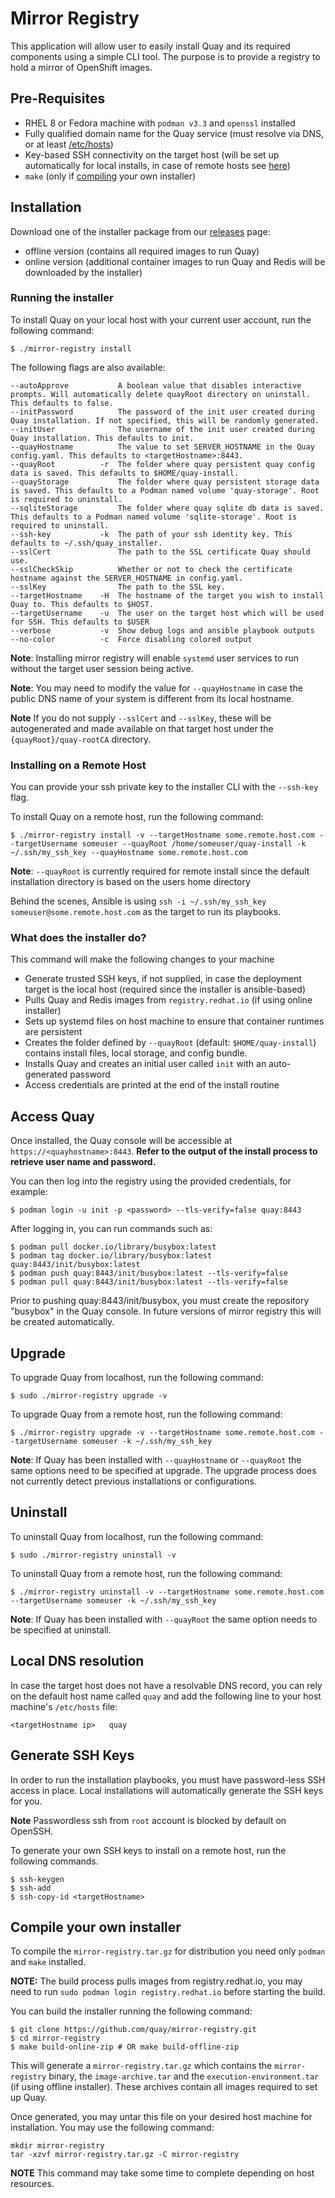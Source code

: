 # Mirror Registry

This application will allow user to easily install Quay and its required components using a simple CLI tool. The purpose is to provide a registry to hold a mirror of OpenShift images.

## Pre-Requisites

- RHEL 8 or Fedora machine with `podman v3.3` and `openssl` installed
- Fully qualified domain name for the Quay service (must resolve via DNS, or at least [/etc/hosts](#local-dns-resolution))
- Key-based SSH connectivity on the target host (will be set up automatically for local installs, in case of remote hosts see [here](#generate-ssh-keys))
- `make` (only if [compiling](#compile-your-own-installer) your own installer)

## Installation

Download one of the installer package from our [releases](https://github.com/quay/mirror-registry/releases) page:

- offline version (contains all required images to run Quay)
- online version (additional container images to run Quay and Redis will be downloaded by the installer)

### Running the installer

To install Quay on your local host with your current user account, run the following command:

```console
$ ./mirror-registry install
```
The following flags are also available:

```
--autoApprove           A boolean value that disables interactive prompts. Will automatically delete quayRoot directory on uninstall. This defaults to false.
--initPassword          The password of the init user created during Quay installation. If not specified, this will be randomly generated.
--initUser              The username of the init user created during Quay installation. This defaults to init.
--quayHostname          The value to set SERVER_HOSTNAME in the Quay config.yaml. This defaults to <targetHostname>:8443.
--quayRoot          -r  The folder where quay persistent quay config data is saved. This defaults to $HOME/quay-install.
--quayStorage           The folder where quay persistent storage data is saved. This defaults to a Podman named volume 'quay-storage'. Root is required to uninstall.
--sqliteStorage         The folder where quay sqlite db data is saved. This defaults to a Podman named volume 'sqlite-storage'. Root is required to uninstall.
--ssh-key           -k  The path of your ssh identity key. This defaults to ~/.ssh/quay_installer.
--sslCert               The path to the SSL certificate Quay should use.
--sslCheckSkip          Whether or not to check the certificate hostname against the SERVER_HOSTNAME in config.yaml.
--sslKey                The path to the SSL key.
--targetHostname    -H  The hostname of the target you wish to install Quay to. This defaults to $HOST.
--targetUsername    -u  The user on the target host which will be used for SSH. This defaults to $USER
--verbose           -v  Show debug logs and ansible playbook outputs
--no-color          -c  Force disabling colored output
```

**Note**: Installing mirror registry will enable `systemd` user services to run without the target user session being active. 

**Note**: You may need to modify the value for `--quayHostname` in case the public DNS name of your system is different from its local hostname.

**Note** If you do not supply `--sslCert` and `--sslKey`, these will be autogenerated and made available on that target host under the `{quayRoot}/quay-rootCA` directory.

### Installing on a Remote Host

You can provide your ssh private key to the installer CLI with the `--ssh-key` flag.

To install Quay on a remote host, run the following command:

```console
$ ./mirror-registry install -v --targetHostname some.remote.host.com --targetUsername someuser --quayRoot /home/someuser/quay-install -k ~/.ssh/my_ssh_key --quayHostname some.remote.host.com
```

**Note**: `--quayRoot` is currently required for remote install since the default installation directory is based on the users home directory

Behind the scenes, Ansible is using `ssh -i ~/.ssh/my_ssh_key someuser@some.remote.host.com` as the target to run its playbooks.

### What does the installer do?

This command will make the following changes to your machine

- Generate trusted SSH keys, if not supplied, in case the deployment target is the local host (required since the installer is ansible-based)
- Pulls Quay and Redis images from `registry.redhat.io` (if using online installer)
- Sets up systemd files on host machine to ensure that container runtimes are persistent
- Creates the folder defined by `--quayRoot` (default: `$HOME/quay-install`) contains install files, local storage, and config bundle.
- Installs Quay and creates an initial user called `init` with an auto-generated password
- Access credentials are printed at the end of the install routine

## Access Quay

Once installed, the Quay console will be accessible at `https://<quayhostname>:8443`. **Refer to the output of the install process to retrieve user name and password.**

You can then log into the registry using the provided credentials, for example:

```console
$ podman login -u init -p <password> --tls-verify=false quay:8443
```

After logging in, you can run commands such as:

```console
$ podman pull docker.io/library/busybox:latest
$ podman tag docker.io/library/busybox:latest quay:8443/init/busybox:latest
$ podman push quay:8443/init/busybox:latest --tls-verify=false
$ podman pull quay:8443/init/busybox:latest --tls-verify=false
```

Prior to pushing quay:8443/init/busybox, you must create the repository "busybox" in the Quay console. In future versions of mirror registry this will be created automatically.

## Upgrade
To upgrade Quay from localhost, run the following command:

```console
$ sudo ./mirror-registry upgrade -v
```

To upgrade Quay from a remote host, run the following command:

```console
$ ./mirror-registry upgrade -v --targetHostname some.remote.host.com --targetUsername someuser -k ~/.ssh/my_ssh_key
```

**Note**: If Quay has been installed with `--quayHostname` or `--quayRoot` the same options need to be specified at upgrade. The upgrade process does not currently detect previous installations or configurations.

## Uninstall
To uninstall Quay from localhost, run the following command:

```console
$ sudo ./mirror-registry uninstall -v
```

To uninstall Quay from a remote host, run the following command:

```console
$ ./mirror-registry uninstall -v --targetHostname some.remote.host.com --targetUsername someuser -k ~/.ssh/my_ssh_key
```

**Note**: If Quay has been installed with `--quayRoot` the same option needs to be specified at uninstall.

## Local DNS resolution

In case the target host does not have a resolvable DNS record, you can rely on the default host name called `quay` and add the following line to your host machine's `/etc/hosts` file:

```
<targetHostname ip>   quay
```

## Generate SSH Keys

In order to run the installation playbooks, you must have password-less SSH access in place. Local installations will automatically generate the SSH keys for you.

**Note** Passwordless ssh from `root` account is blocked by default on OpenSSH. 

To generate your own SSH keys to install on a remote host, run the following commands.

```console
$ ssh-keygen
$ ssh-add
$ ssh-copy-id <targetHostname>
```
## Compile your own installer

To compile the `mirror-registry.tar.gz` for distribution you need only `podman` and `make` installed.

**NOTE:** The build process pulls images from registry.redhat.io, you may need to run `sudo podman login registry.redhat.io` before starting the build.

You can build the installer running the following command:

```console
$ git clone https://github.com/quay/mirror-registry.git
$ cd mirror-registry
$ make build-online-zip # OR make build-offline-zip
```

This will generate a `mirror-registry.tar.gz` which contains the `mirror-registry` binary, the `image-archive.tar` and the `execution-environment.tar` (if using offline installer). These archives contain all images required to set up Quay.

Once generated, you may untar this file on your desired host machine for installation. You may use the following command:

```console
mkdir mirror-registry
tar -xzvf mirror-registry.tar.gz -C mirror-registry
```

**NOTE** This command may take some time to complete depending on host resources. 
